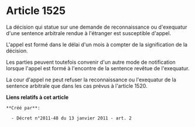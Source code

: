 # Article 1525

La décision qui statue sur une demande de reconnaissance ou d'exequatur d'une sentence arbitrale rendue à l'étranger est
susceptible d'appel. 

L'appel est formé dans le délai d'un mois à compter de la signification de la décision. 

Les parties peuvent toutefois convenir d'un autre mode de notification lorsque l'appel est formé à l'encontre de la sentence
revêtue de l'exequatur. 

La cour d'appel ne peut refuser la reconnaissance ou l'exequatur de la sentence arbitrale que dans les cas prévus à l'article
1520.

**Liens relatifs à cet article**

	**Créé par**:

	  - Décret n°2011-48 du 13 janvier 2011 - art. 2
